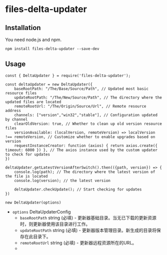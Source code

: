 
# files-delta-updater

## Installation

You need node.js and npm.

```
npm install files-delta-updater --save-dev
```

## Usage

```
const { DeltaUpdater } = require('files-delta-updater');

const deltaUpdater = new DeltaUpdater({
	baseRootPath: "/The/Base/Source/Path", // Updated most basic resource files
	updateRootPath: "/The/New/Source/Path", // The directory where the updated files are located
	remoteRootUrl: "/The/Origin/Source/Url", // Remote resource address
	channels: ["version","win32","stable"], // Configuration updated by channel
	clearOldVersion: true, // Whether to clean up old version resource files
	versionAvailable: (localVersion, remoteVersion) => localVersion !== remoteVersion, // Customize whether to enable upgrades based on version
	requestInstanceCreator: function (axios) { return axios.create({ timeout: 6000 }) }, // The axios instance used by the custom updater to check for updates
})

deltaUpdater.getLatestVersionAfterSwitch().then(({path, version}) => {
	console.log(path); // The directory where the latest version of the file is located
	console.log(version); // the latest version

	deltaUpdater.checkUpdate(); // Start checking for updates
})
```


`new DeltaUpdater(options)`
- `options` DeltaUpdaterConfig
	- `baseRootPath` string (必填) - 更新器基础目录。当无已下载的更新资源时，则更新器使用该目录进行工作。
	- `updateRootPath` string (必填) - 更新器版本管理目录。新生成的目录将保存在此目录下。
	- `remoteRootUrl` string (必填) - 更新器远程资源所在的URL。
	- 